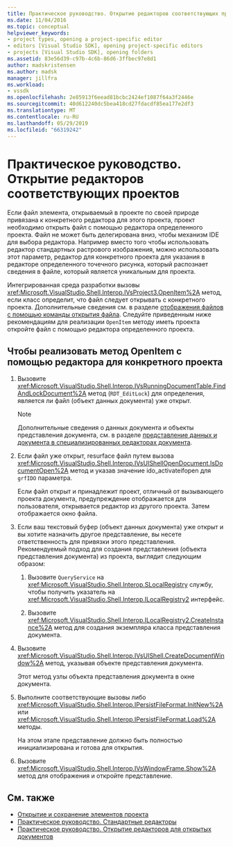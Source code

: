 ```yaml
---
title: Практическое руководство. Открытие редакторов соответствующих проектов | Документация Майкрософт
ms.date: 11/04/2016
ms.topic: conceptual
helpviewer_keywords:
- project types, opening a project-specific editor
- editors [Visual Studio SDK], opening project-specific editors
- projects [Visual Studio SDK], opening folders
ms.assetid: 83e56d39-c97b-4c6b-86d6-3ffbec97e8d1
author: madskristensen
ms.author: madsk
manager: jillfra
ms.workload:
- vssdk
ms.openlocfilehash: 2e85913f6eead81bcbc2424ef1087f64a3f2446e
ms.sourcegitcommit: 40d612240dc5bea418cd27fdacdf85ea177e2df3
ms.translationtype: MT
ms.contentlocale: ru-RU
ms.lasthandoff: 05/29/2019
ms.locfileid: "66319242"
---
```

# <a name="how-to-open-project-specific-editors"></a>Практическое руководство. Открытие редакторов соответствующих проектов
Если файл элемента, открываемый в проекте по своей природе привязана к конкретного редактора для этого проекта, проект необходимо открыть файл с помощью редактора определенного проекта. Файл не может быть делегирована вниз, чтобы механизм IDE для выбора редактора. Например вместо того чтобы использовать редактор стандартных растрового изображения, можно использовать этот параметр, редактор для конкретного проекта для указания в редакторе определенного точечного рисунка, который распознает сведения в файле, который является уникальным для проекта.

 Интегрированная среда разработки вызовы <xref:Microsoft.VisualStudio.Shell.Interop.IVsProject3.OpenItem%2A> метод, если класс определит, что файл следует открывать с конкретного проекта. Дополнительные сведения см. в разделе [отображения файлов с помощью команды открытия файла](../extensibility/internals/displaying-files-by-using-the-open-file-command.md). Следуйте приведенным ниже рекомендациям для реализации `OpenItem` методу иметь проекта откройте файл с помощью редактора определенного проекта.

## <a name="to-implement-the-openitem-method-with-a-project-specific-editor"></a>Чтобы реализовать метод OpenItem с помощью редактора для конкретного проекта

1. Вызовите <xref:Microsoft.VisualStudio.Shell.Interop.IVsRunningDocumentTable.FindAndLockDocument%2A> метод (`RDT_EditLock`) для определения, является ли файл (объект данных документа) уже открыт.

    > [!NOTE]
    > Дополнительные сведения о данных документа и объекты представления документа, см. в разделе [представление данных и документа в специализированных редакторах документа](../extensibility/document-data-and-document-view-in-custom-editors.md).

2. Если файл уже открыт, resurface файл путем вызова <xref:Microsoft.VisualStudio.Shell.Interop.IVsUIShellOpenDocument.IsDocumentOpen%2A> метод и указав значение ido_activateifopen для `grfIDO` параметра.

     Если файл открыт и принадлежит проект, отличный от вызывающего проекта документа, предупреждение отображается для пользователя, открывается редактор из другого проекта. Затем отображается окно файла.

3. Если ваш текстовый буфер (объект данных документа) уже открыт и вы хотите назначить другое представление, вы несете ответственность для привязки этого представления. Рекомендуемый подход для создания представления (объекта представления документа) из проекта, выглядит следующим образом:

    1. Вызовите `QueryService` на <xref:Microsoft.VisualStudio.Shell.Interop.SLocalRegistry> службу, чтобы получить указатель на <xref:Microsoft.VisualStudio.Shell.Interop.ILocalRegistry2> интерфейс.

    2. Вызовите <xref:Microsoft.VisualStudio.Shell.Interop.ILocalRegistry2.CreateInstance%2A> метод для создания экземпляра класса представления документа.

4. Вызовите <xref:Microsoft.VisualStudio.Shell.Interop.IVsUIShell.CreateDocumentWindow%2A> метод, указывая объекте представления документа.

     Этот метод узлы объекта представления документа в окне документа.

5. Выполните соответствующие вызовы либо <xref:Microsoft.VisualStudio.Shell.Interop.IPersistFileFormat.InitNew%2A> или <xref:Microsoft.VisualStudio.Shell.Interop.IPersistFileFormat.Load%2A> методы.

     На этом этапе представление должно быть полностью инициализирована и готова для открытия.

6. Вызовите <xref:Microsoft.VisualStudio.Shell.Interop.IVsWindowFrame.Show%2A> метод для отображения и откройте представление.

## <a name="see-also"></a>См. также
- [Открытие и сохранение элементов проекта](../extensibility/internals/opening-and-saving-project-items.md)
- [Практическое руководство. Стандартные редакторы](../extensibility/how-to-open-standard-editors.md)
- [Практическое руководство. Открытие редакторов для открытых документов](../extensibility/how-to-open-editors-for-open-documents.md)